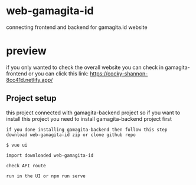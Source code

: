 # web-gamagita-id
connecting frontend and backend for gamagita.id website

# preview
if you only wanted to check the overall website you can check in gamagita-frontend or you can click this link: https://cocky-shannon-8cc41d.netlify.app/

## Project setup

this project connected with gamagita-backend project so if you want to install this project you need to install gamagita-backend project first
```
if you done installing gamagita-backend then follow this step
download web-gamagita-id zip or clone github repo

$ vue ui

import downloaded web-gamagita-id

check API route

run in the UI or npm run serve
```

